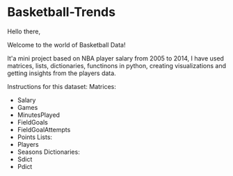 # Basketball-Trends
Hello there,

Welcome to the world of Basketball Data!

It'a mini project based on NBA player salary from 2005 to 2014, I have used matrices, lists, dictionaries, functinons in python,
creating visualizations and getting insights from the players data.

Instructions for this dataset:
Matrices:
- Salary
- Games
- MinutesPlayed
- FieldGoals
- FieldGoalAttempts
- Points
Lists:
- Players
- Seasons
Dictionaries:
- Sdict
- Pdict
